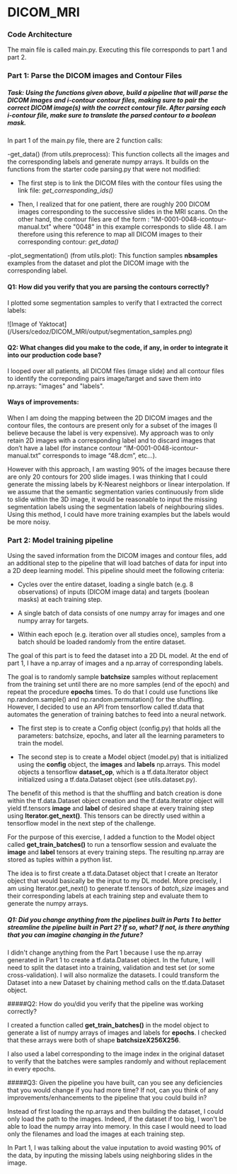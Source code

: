 # DICOM_MRI


### Code Architecture

The main file is called main.py. Executing this file corresponds to part 1 and part 2.


### Part 1: Parse the DICOM images and Contour Files

##### Task: Using the functions given above, build a pipeline that will parse the DICOM images and i-contour contour files, making sure to pair the correct DICOM image(s) with the correct contour file. After parsing each i-contour file, make sure to translate the parsed contour to a boolean mask.

In part 1 of the main.py file, there are 2 function calls:

-get_data() (from utils.preprocess): This function collects all the images and the corresponding labels and generate numpy arrays. It builds on the functions from the starter code parsing.py that were not modified:

* The first step is to link the DICOM files with the contour files using the link file: *get\_corresponding\_ids()*

* Then, I realized that for one patient, there are roughly 200 DICOM images corresponding to the successive slides in the MRI scans. On the other hand, the contour files are of the form : "IM-0001-0048-icontour-manual.txt" where "0048" in this example corresponds to slide 48. I am therefore using this reference to map all DICOM images to their corresponding contour: *get\_data()*

-plot_segmentation() (from utils.plot): This function samples **nbsamples** examples from the dataset and plot the DICOM image with the corresponding label. 

#### Q1: How did you verify that you are parsing the contours correctly?

I plotted some segmentation samples to verify that I extracted the correct labels:

![Image of Yaktocat]
(/Users/cedoz/DICOM_MRI/output/segmentation_samples.png)


#### Q2: What changes did you make to the code, if any, in order to integrate it into our production code base?
 
I looped over all patients, all DICOM files (image slide) and all contour files to identify the correponding pairs image/target and save them into np.arrays: "images" and "labels".


#### Ways of improvements:
When I am doing the mapping between the 2D DICOM images and the contour files, the contours are present only for a subset of the images (I believe because the label is very expensive). My approach was to only retain 2D images with a corresponding label and to discard images that don’t have a label (for instance contour “IM-0001-0048-icontour-manual.txt” corresponds to image “48.dcm”, etc…).

However with this approach, I am wasting 90% of the images because there are only 20 contours for 200 slide images. I was thinking that I could generate the missing labels by K-Nearest neighbors or linear interpolation. If we assume that the semantic segmentation varies continuously from slide to slide within the 3D image, it would be reasonable to input the missing segmentation labels using the segmentation labels of neighbouring slides. Using this method, I could have more training examples but the labels would be more noisy.


### Part 2: Model training pipeline
 

Using the saved information from the DICOM images and contour files, add an additional step to the pipeline that will load batches of data for input into a 2D deep learning model. This pipeline should meet the following criteria:
 
* Cycles over the entire dataset, loading a single batch (e.g. 8 observations) of inputs (DICOM image data) and targets
(boolean masks) at each training step.
 
* A single batch of data consists of one numpy array for images and one numpy array for targets.

* Within each epoch (e.g. iteration over all studies once), samples from a batch should be loaded randomly from the
entire dataset.
 
The goal of this part is to feed the dataset into a 2D DL model. At the end of part 1, I have a np.array of images and a np.array of corresponding labels.

The goal is to randomly sample **batchsize** samples without replacement from the training set until there are no more samples (end of the epoch) and repeat the procedure **epochs** times. To do that I could use functions like np.random.sample() and np.random.permutation() for the shuffling. However, I decided to use an API from tensorflow called tf.data that automates the generation of training batches to feed into a neural network. 

* The first step is to create a Config object (config.py) that holds all the parameters: batchsize, epochs, and later all the learning parameters to train the model.

* The second step is to create a Model object (model.py) that is initialized using the **config** object, the **images** and **labels** np.arrays. This model objects a tensorflow **dataset\_op**, which is a tf.data.Iterator object initialized using a tf.data.Dataset object (see utils.dataset.py).

The benefit of this method is that the shuffling and batch creation is done within the tf.data.Dataset object creation and the tf.data.Iterator object will yield tf.tensors **image** and **label** of desired shape at every training step using **Iterator.get_next()**. This tensors can be directly used within a tensorflow model in the next step of the challenge.

For the purpose of this exercise, I added a function to the Model object called **get\_train\_batches()** to run a tensorflow session and evaluate the **image** and **label** tensors at every training steps. The resulting np.array are stored as tuples within a python list.

The idea is to first create a tf.data.Dataset object that  I create an Iterator object that would basically be the input to my DL model. More precisely, I am using Iterator.get_next() to generate tf.tensors  of *batch_size* images and their corresponding labels at each training step and evaluate them to generate the numpy arrays.



##### Q1: Did you change anything from the pipelines built in Parts 1 to better streamline the pipeline built in Part 2? If so, what? If not, is there anything that you can imagine changing in the future?

I didn't change anything from the Part 1 because I use the np.array generated in Part 1 to create a tf.data.Dataset object. In the future, I will need to split the dataset into a training, validation and test set (or some cross-validation). I will also normalize the datasets. I could transform the Dataset into a new Dataset by chaining method calls on the tf.data.Dataset object.
 
 
#####Q2: How do you/did you verify that the pipeline was working correctly?
 
I created a function called **get\_train\_batches()** in the model object to generate a list of numpy arrays of images and labels for **epochs**. I checked that these arrays were both of shape **batchsizeX256X256**.

I also used a label corresponding to the image index in the original dataset to verify that the batches were samples randomly and without replacement in every epochs.
 
#####Q3: Given the pipeline you have built, can you see any deficiencies that you would change if you had more time? If not, can you think of any improvements/enhancements to the pipeline that you could build in?

Instead of first loading the np.arrays and then building the dataset, I could only load the path to the images. Indeed, if the dataset if too big, I won't be able to load the numpy array into memory. In this case I would need to load only the filenames and load the images at each training step.

In Part 1, I was talking about the value inputation to avoid wasting 90% of the data, by inputing the missing labels using neighboring slides in the image.
 